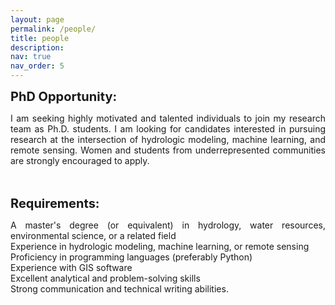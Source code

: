```yaml
---
layout: page
permalink: /people/
title: people
description:
nav: true
nav_order: 5
---
```


<strong style="font-size: 20px;">PhD Opportunity:</strong><br>
<p style="text-align: justify;">I am seeking highly motivated and talented individuals to join my research team as Ph.D. students. I am looking for candidates interested in pursuing research at the intersection of hydrologic modeling, machine learning, and remote sensing. Women and students from underrepresented communities are strongly encouraged to apply.<br><br><br>

<strong style="font-size: 20px;">Requirements:</strong><br>
<p style="text-align: justify;">A master's degree (or equivalent) in hydrology, water resources, environmental science, or a related field<br>
Experience in hydrologic modeling, machine learning, or remote sensing<br>
Proficiency in programming languages (preferably Python)<br> 
Experience with GIS software<br>
Excellent analytical and problem-solving skills<br>
Strong communication and technical writing abilities.<br><br><br>

